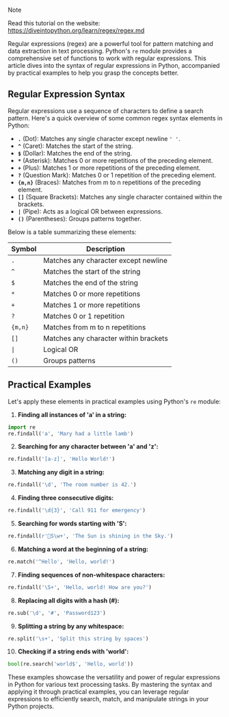 > [!NOTE]
> Read this tutorial on the website: https://diveintopython.org/learn/regex/regex.md

Regular expressions (regex) are a powerful tool for pattern matching and data extraction in text processing. Python's `re` module provides a comprehensive set of functions to work with regular expressions. This article dives into the syntax of regular expressions in Python, accompanied by practical examples to help you grasp the concepts better.

## Regular Expression Syntax

Regular expressions use a sequence of characters to define a search pattern. Here's a quick overview of some common regex syntax elements in Python:

- **`.`** (Dot): Matches any single character except newline `'
'`.
- **`^`** (Caret): Matches the start of the string.
- **`$`** (Dollar): Matches the end of the string.
- **`*`** (Asterisk): Matches 0 or more repetitions of the preceding element.
- **`+`** (Plus): Matches 1 or more repetitions of the preceding element.
- **`?`** (Question Mark): Matches 0 or 1 repetition of the preceding element.
- **`{m,n}`** (Braces): Matches from m to n repetitions of the preceding element.
- **`[]`** (Square Brackets): Matches any single character contained within the brackets.
- **`|`** (Pipe): Acts as a logical OR between expressions.
- **`()`** (Parentheses): Groups patterns together.

Below is a table summarizing these elements:

| Symbol | Description |
|--------|-------------|
| `.` | Matches any character except newline |
| `^` | Matches the start of the string |
| `$` | Matches the end of the string |
| `*` | Matches 0 or more repetitions |
| `+` | Matches 1 or more repetitions |
| `?` | Matches 0 or 1 repetition |
| `{m,n}` | Matches from m to n repetitions |
| `[]` | Matches any character within brackets |
| `\|` | Logical OR |
| `()` | Groups patterns |

## Practical Examples

Let's apply these elements in practical examples using Python's `re` module:

1. **Finding all instances of 'a' in a string:**

```python
import re
re.findall('a', 'Mary had a little lamb')
```

2. **Searching for any character between 'a' and 'z':**

```python
re.findall('[a-z]', 'Hello World!')
```

3. **Matching any digit in a string:**

```python
re.findall('\d', 'The room number is 42.')
```

4. **Finding three consecutive digits:**

```python
re.findall('\d{3}', 'Call 911 for emergency')
```

5. **Searching for words starting with 'S':**

```python
re.findall(r'S\w+', 'The Sun is shining in the Sky.')
```

6. **Matching a word at the beginning of a string:**

```python
re.match('^Hello', 'Hello, world!')
```

7. **Finding sequences of non-whitespace characters:**

```python
re.findall('\S+', 'Hello, world! How are you?')
```

8. **Replacing all digits with a hash (#):**

```python
re.sub('\d', '#', 'Password123')
```

9. **Splitting a string by any whitespace:**

```python
re.split('\s+', 'Split this string by spaces')
```

10. **Checking if a string ends with 'world':**

```python
bool(re.search('world$', 'Hello, world'))
```

These examples showcase the versatility and power of regular expressions in Python for various text processing tasks. By mastering the syntax and applying it through practical examples, you can leverage regular expressions to efficiently search, match, and manipulate strings in your Python projects.
